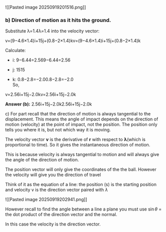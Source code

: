 ![[Pasted image 20250919201516.png]]

### b) Direction of motion as it hits the ground.

Substitute λ=1.4λ=1.4 into the velocity vector:

v=(9−4.6×1.4)i+15j+(0.8−2×1.4)kv=(9−4.6×1.4)i+15j+(0.8−2×1.4)k

Calculate:

- i: 9−6.44=2.569−6.44=2.56
    
- j: 1515
    
- k: 0.8−2.8=−2.00.8−2.8=−2.0  
    So,
    

v=2.56i+15j−2.0kv=2.56i+15j−2.0k

**Answer (b):** 2.56i+15j−2.0k2.56i+15j−2.0k

c) For part recall that the direction of motion is always tangential to the displacement. This means the angle of impact depends on the direction of motion (velocity) at the point of impact, not the position. The position only tells you where it is, but not which way it is moving.

The velocity vector $\mathbf{v}$ is the derivative of $\mathbf{r}$ with respect to $\mathbf{\lambda}$(which is proportional to time). So it gives the instantaneous direction of motion.

This is because velocity is always tangential to motion and will always give the angle of the direction of motion.

The position vector will only give the coordinates of the the ball. However the velocity will give you the direction of travel

Think of it as the equation of a line: the position (s) is the starting position and velocity v is the direction vector paired with $\lambda$

![[Pasted image 20250919202941.png]]

However recall to find the angle between a line a plane you must use $\sin\theta$ = the dot product of the direction vector and the normal. 

In this case the velocity is the direction vector.